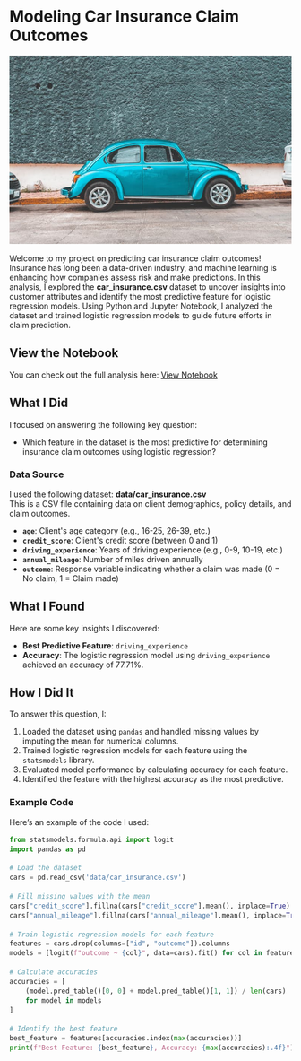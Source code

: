 # Modeling Car Insurance Claim Outcomes
![Car Insurance](car.jpg)

Welcome to my project on predicting car insurance claim outcomes! Insurance has long been a data-driven industry, and machine learning is enhancing how companies assess risk and make predictions. In this analysis, I explored the **car_insurance.csv** dataset to uncover insights into customer attributes and identify the most predictive feature for logistic regression models. Using Python and Jupyter Notebook, I analyzed the dataset and trained logistic regression models to guide future efforts in claim prediction.

## View the Notebook
You can check out the full analysis here: [View Notebook](https://github.com/caryhtan/Modeling-car-insurance-claim-outcomes/blob/main/notebook.ipynb)

## What I Did
I focused on answering the following key question:
- Which feature in the dataset is the most predictive for determining insurance claim outcomes using logistic regression?

### Data Source
I used the following dataset:
**data/car_insurance.csv**  
This is a CSV file containing data on client demographics, policy details, and claim outcomes.  
- **`age`**: Client's age category (e.g., 16-25, 26-39, etc.)  
- **`credit_score`**: Client's credit score (between 0 and 1)  
- **`driving_experience`**: Years of driving experience (e.g., 0-9, 10-19, etc.)  
- **`annual_mileage`**: Number of miles driven annually  
- **`outcome`**: Response variable indicating whether a claim was made (0 = No claim, 1 = Claim made)  

## What I Found
Here are some key insights I discovered:
- **Best Predictive Feature**: `driving_experience`  
- **Accuracy**: The logistic regression model using `driving_experience` achieved an accuracy of 77.71%.

## How I Did It
To answer this question, I:
1. Loaded the dataset using `pandas` and handled missing values by imputing the mean for numerical columns.
2. Trained logistic regression models for each feature using the `statsmodels` library.
3. Evaluated model performance by calculating accuracy for each feature.
4. Identified the feature with the highest accuracy as the most predictive.

### Example Code
Here’s an example of the code I used:
```python
from statsmodels.formula.api import logit
import pandas as pd

# Load the dataset
cars = pd.read_csv('data/car_insurance.csv')

# Fill missing values with the mean
cars["credit_score"].fillna(cars["credit_score"].mean(), inplace=True)
cars["annual_mileage"].fillna(cars["annual_mileage"].mean(), inplace=True)

# Train logistic regression models for each feature
features = cars.drop(columns=["id", "outcome"]).columns
models = [logit(f"outcome ~ {col}", data=cars).fit() for col in features]

# Calculate accuracies
accuracies = [
    (model.pred_table()[0, 0] + model.pred_table()[1, 1]) / len(cars)
    for model in models
]

# Identify the best feature
best_feature = features[accuracies.index(max(accuracies))]
print(f"Best Feature: {best_feature}, Accuracy: {max(accuracies):.4f}")
